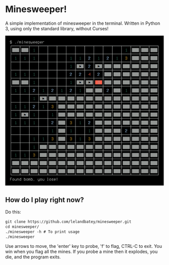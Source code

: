 
Minesweeper!
============

A simple implementation of minesweeper in the terminal. Written in Python 3,
using only the standard library, without Curses!

![Can you believe it?](./screenshot.png)

## How do I play right now?

Do this:

	git clone https://github.com/lelandbatey/minesweeper.git
	cd minesweeper/
	./minesweeper -h # To print usage
	./minesweeper

Use arrows to move, the 'enter' key to probe, 'f' to flag, CTRL-C to exit. You
win when you flag all the mines. If you probe a mine then it explodes, you die,
and the program exits.

